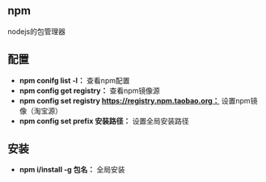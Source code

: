 ## npm
nodejs的包管理器

## 配置
- **npm conifg list -l：** 查看npm配置
- **npm config get registry：** 查看npm镜像源
- **npm config set registry https://registry.npm.taobao.org：** 设置npm镜像（淘宝源）
- **npm config set prefix 安装路径：** 设置全局安装路径

## 安装
- **npm i/install -g 包名：** 全局安装